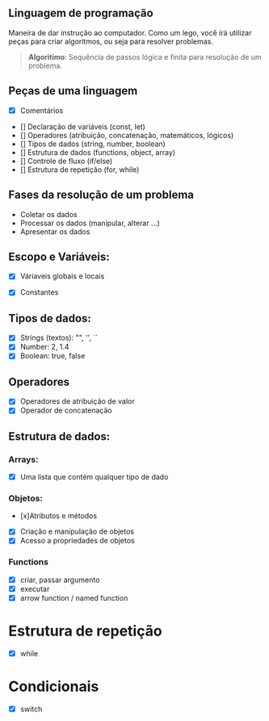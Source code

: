 ## Linguagem de programação
Maneira de dar instrução ao computador.
Como um lego, você irá utilizar peças para criar algoritmos, ou seja para resolver problemas.

> **Algoritimo**: Sequência de passos lógica e finita para resolução de um problema.

## Peças de uma linguagem
- [X] Comentários
- [] Declaração de variáveis (const, let)
- [] Operadores (atribuição, concatenação, matemáticos, lógicos)
- [] Tipos de dados (string, number, boolean)
- [] Estrutura de dados (functions, object, array)
- [] Controle de fluxo (if/else)
- [] Estrutura de repetição (for, while)

## Fases da resolução de um problema
- Coletar os dados
- Processar os dados (manipular, alterar ...)
- Apresentar os dados

## Escopo e Variáveis:
- [x] Váriaveis globais e locais
- [x] Constantes


## Tipos de dados:
- [x] Strings (textos): "", '', ``
- [x] Number: 2, 1.4
- [x] Boolean: true, false

## Operadores
- [x] Operadores de atribuição de valor
- [x] Operador de concatenação

## Estrutura de dados:

### Arrays:
- [x] Uma lista que contém qualquer tipo de dado

### Objetos:

- [x]Atributos e métodos
- [x] Criação e manipulação de objetos
- [x] Acesso a propriedades de objetos

### Functions
- [x] criar, passar argumento
- [x] executar
- [x] arrow function / named function

# Estrutura de repetição
- [x] while

# Condicionais
- [x] switch